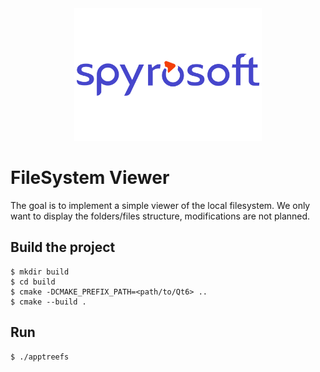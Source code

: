 <center><img src="/doc/spyrosoft_color_rgb-1.png" alt="Spyrosoft" width="300" height="auto"></center>

# FileSystem Viewer

The goal is to implement a simple viewer of the local filesystem. We only want to display the folders/files structure, modifications are not planned.

## Build the project

```
$ mkdir build
$ cd build
$ cmake -DCMAKE_PREFIX_PATH=<path/to/Qt6> ..
$ cmake --build .
```

## Run

```
$ ./apptreefs
```